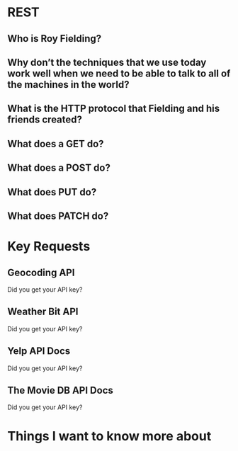 # REST 
## Who is Roy Fielding?

## Why don’t the techniques that we use today work well when we need to be able to talk to all of the machines in the world?

## What is the HTTP protocol that Fielding and his friends created?

## What does a GET do?

## What does a POST do?

## What does PUT do?

## What does PATCH do?

# Key Requests
## Geocoding API
Did you get your API key?

## Weather Bit API
Did you get your API key?

## Yelp API Docs
Did you get your API key?

## The Movie DB API Docs
Did you get your API key?

# Things I want to know more about